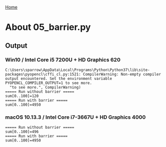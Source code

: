 [Home](../../../#overview)

# About 05_barrier.py

## Output

### Win10 / Intel Core i5 7200U + HD Graphics 620

```
C:\Users\sparrow\AppData\Local\Programs\Python\Python37\lib\site-packages\pyopencl\cffi_cl.py:1521: CompilerWarning: Non-empty compiler output encountered. Set the environment variable PYOPENCL_COMPILER_OUTPUT=1 to see more.
  "to see more.", CompilerWarning)
===== Run without barrier =====
sum[0..100]=120
===== Run with barrier =====
sum[0..100]=4950
```

### macOS 10.13.3 / Intel Core i7-3667U + HD Graphics 4000

```
===== Run without barrier =====
sum[0..100]=496
===== Run with barrier =====
sum[0..100]=4950
```
